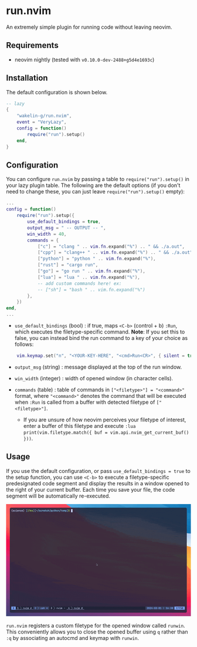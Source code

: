 # run.nvim

An extremely simple plugin for running code without leaving neovim.

## Requirements

- neovim nightly (tested with `v0.10.0-dev-2488+g5d4e1693c`)

## Installation

The default configuration is shown below.

```lua
-- lazy
{
    "wakelin-g/run.nvim",
    event = "VeryLazy",
    config = function()
        require("run").setup()
    end,
}
```

## Configuration

You can configure `run.nvim` by passing a table to `require("run").setup()` in your lazy plugin table. The following are the default options (if you don't need to change these, you can just leave `require("run").setup()` empty):

```lua
...
config = function()
    require("run").setup({
        use_default_bindings = true,
        output_msg = " -- OUTPUT -- ",
        win_width = 40,
        commands = {
            ["c"] = "clang " .. vim.fn.expand("%") .. " && ./a.out",
            ["cpp"] = "clang++ " .. vim.fn.expand("%") .. " && ./a.out",
            ["python"] = "python " .. vim.fn.expand("%"),
            ["rust"] = "cargo run",
            ["go"] = "go run " .. vim.fn.expand("%"),
            ["lua"] = "lua " .. vim.fn.expand("%"),
            -- add custom commands here! ex:
            -- ["sh"] = "bash " .. vim.fn.expand("%")
        },
    })
end,
...
```

- `use_default_bindings` (bool) : if true, maps `<C-b>` (control + b) `:Run`, which executes the filetype-specific command. **Note**: If you set this to false, you can instead bind the run command to a key of your choice as follows:

```lua
    vim.keymap.set("n", "<YOUR-KEY-HERE", "<cmd>Run<CR>", { silent = true, noremap = true })
```

- `output_msg` (string) : message displayed at the top of the run window.

- `win_width` (integer) : width of opened window (in character cells).

- `commands` (table) : table of commands in `["<filetype>"] = "<command>"` format, where `"<command>"` denotes the command that will be executed when `:Run` is called from a buffer with detected filetype of `["<filetype>"]`.
  - If you are unsure of how neovim perceives your filetype of interest, enter a buffer of this filetype and execute `:lua print(vim.filetype.match({ buf = vim.api.nvim_get_current_buf() }))`.

## Usage

If you use the default configuration, or pass `use_default_bindings = true` to the setup function, you can use `<C-b>` to execute a filetype-specific predesignated code segment and display the results in a window opened to the right of your current buffer. Each time you save your file, the code segment will be automatically re-executed.

![showcase1](showcase1.gif)

`run.nvim` registers a custom filetype for the opened window called `runwin`. This conveniently allows you to close the opened buffer using `q` rather than `:q` by associating an autocmd and keymap with `runwin`.
